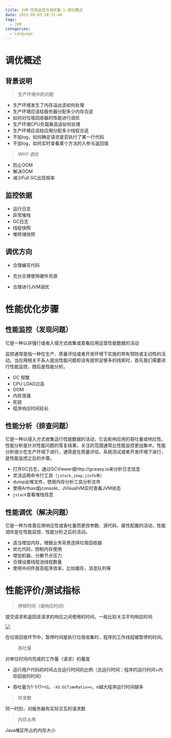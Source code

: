 ```yaml
---
title: JVM 性能监控与调优篇-1-调优概述
date: 2023-09-03 10:31:48
tags: 
  - JVM
categories: 
  - Language
---
```



# 调优概述

## 背景说明

> 生产环境中的问题

* 生产环境发生了内存溢出该如何处理
* 生产环境应该给服务器分配多少内存合适
* 如何对垃圾回收器的性能进行调优
* 生产环境CPU负载飙高该如何处理
* 生产环境应该给应用分配多少线程合适
* 不加log，如何确定请求是否执行了某一行代码
* 不加log，如何实时查看某个方法的入参与返回值

> WHY 调优

* 防止OOM
* 解决OOM
* 减少Full GC出现频率

## 监控依据

* 运行日志
* 异常堆栈
* GC日志
* 线程快照
* 堆转储快照

## 调优方向

* 合理编写代码
* 充分合理使用硬件资源

* 合理进行JVM调优

# 性能优化步骤

## 性能监控（发现问题）

它是一种以非强行或者入侵方式收集或查看应用运营性能数据的活动 

监控通常是指一种在生产、质量评估或者开发环境下实施的带有预防或主动性的活动。当应用相关干系人提出性能问题却没有提供足够多的线索时，首先我们需要进行性能监控，随后是性能分析。

* GC 频繁
* CPU LOAD过高
* OOM
* 内存泄漏
* 死锁
* 程序响应时间较长



## 性能分析（排查问题）

它是一种以侵入方式收集运行性能数据的活动，它会影响应用的吞吐量或响应性。
性能分析是针对性能问题的答复结果，关注的范围通常比性能监控更加集中。性能分析很少在生产环境下进行，通常是在质量评估、系统测试或者开发环境下进行，是性能监控之后的步骤。



* 打开GC日志，通过GCViewer或http://gceasy.io来分析日志信息
* 灵活运用命令行工具（`jstack,jmap,jinfo等`）
* dump出堆文件，使用内存分析工具分析文件
* 使用Arthas或jconsole，JVisualVM实时查看JVM状态
* `jstack`查看堆栈信息



## 性能调优（解决问题）

它是一种为改善应用响应性或香吐量而更改参数、源代码、属性配置的活动，性能调优是在性能监控、性能分析之后的活动。

* 适当增加内存，根据业务背景选择垃圾回收器
* 优化代码，控制内存使用
* 增加机器，分散节点压力
* 合理设置线程池线程数量
* 使用中间件提高程序效率，比如缓存，消息队列等

# 性能评价/测试指标

> 停顿时间（或响应时间）

提交请求和返回该请求的响应之间使用的时间，一般比较关注平均响应时间

![](https://cyan-images.oss-cn-shanghai.aliyuncs.com/images/06-jvm-20230802-277.jpg)

在垃圾回收环节中，暂停时间是执行垃圾收集时，程序的工作线程被暂停的时间。	

> 吞吐量

对单位时间内完成的工作量（请求）的量度

* 运行用户代码的时间占总运行时间的比例（总运行时间：程序的运行时间+内存回收的时间）

* 吞吐量为1-1/(1+n)。`-XX:GCTimeRatio=n`，n越大程序运行时间越多

> 并发数

同一时刻，对服务器有实际交互的请求数

> 内存占用

Java堆区所占的内存大小





